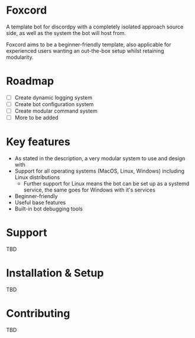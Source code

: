 # Foxcord
A template bot for discordpy with a completely isolated approach source side, as well as the system the bot will host from. 

Foxcord aims to be a beginner-friendly template, also applicable for experienced users wanting an out-the-box setup whilst retaining modularity.

# Roadmap
 * [ ] Create dynamic logging system
 * [ ] Create bot configuration system
 * [ ] Create modular command system 
 * [ ] More to be added

# Key features
- As stated in the description, a very modular system to use and design with
- Support for all operating systems (MacOS, Linux, Windows) including Linux distributions
  - Further support for Linux means the bot can be set up as a systemd service, the same goes for Windows with it's services
- Beginner-friendly
- Useful base features
- Built-in bot debugging tools

# Support
TBD

# Installation & Setup
TBD

# Contributing
TBD
